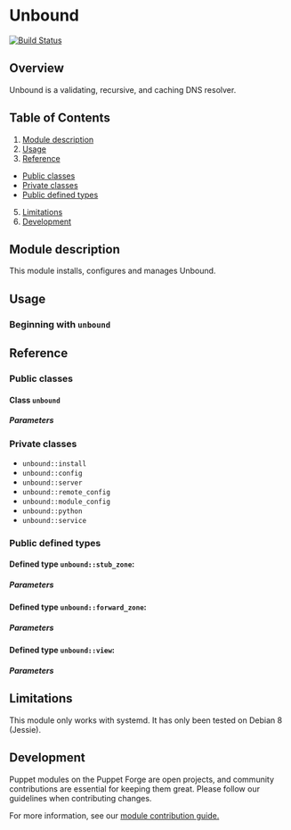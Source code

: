 # Unbound

[![Build Status](https://travis-ci.org/johanfleury/puppet-unbound.svg?branch=master)](https://travis-ci.org/johanfleury/puppet-unbound)

## Overview

Unbound is a validating, recursive, and caching DNS resolver.


## Table of Contents

1. [Module description](#module-description)
2. [Usage](#usage)
3. [Reference](#reference)
  - [Public classes](#public-classes)
  - [Private classes](#private-classes)
  - [Public defined types](#public-defined-types)
5. [Limitations](#limitations)
6. [Development](#development)


## Module description

This module installs, configures and manages Unbound.


## Usage


### Beginning with `unbound`


## Reference

### Public classes

#### Class `unbound`

##### Parameters


### Private classes

* `unbound::install`
* `unbound::config`
* `unbound::server`
* `unbound::remote_config`
* `unbound::module_config`
* `unbound::python`
* `unbound::service`


### Public defined types

#### Defined type `unbound::stub_zone`:

##### Parameters


#### Defined type `unbound::forward_zone`:

##### Parameters


#### Defined type `unbound::view`:

##### Parameters


## Limitations

This module only works with systemd. It has only been tested on Debian 8
(Jessie).


## Development

Puppet modules on the Puppet Forge are open projects, and community
contributions are essential for keeping them great. Please follow our
guidelines when contributing changes.

For more information, see our [module contribution
guide.](https://docs.puppetlabs.com/forge/contributing.html)
